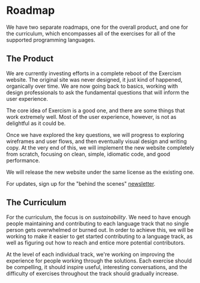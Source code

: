 # Roadmap

We have two separate roadmaps, one for the overall product, and one for the curriculum, which encompasses all of the exercises for all of the supported programming languages.

## The Product

We are currently investing efforts in a complete reboot of the Exercism website. The original site was never designed, it just kind of happened, organically over time. We are now going back to basics, working with design professionals to ask the fundamental questions that will inform the user experience.

The core idea of Exercism is a good one, and there are some things that work extremely well. Most of the user experience, however, is not as delightful as it could be.

Once we have explored the key questions, we will progress to exploring wireframes and user flows, and then eventually visual design and writing copy. At the very end of this, we will implement the new website completely from scratch, focusing on clean, simple, idiomatic code, and good performance.

We will release the new website under the same license as the existing one.

For updates, sign up for the "behind the scenes" [newsletter](http://tinyletter.com/exercism).

## The Curriculum

For the curriculum, the focus is on _sustainability_. We need to have enough people maintaining and contributing to each language track that no single person gets overwhelmed or burned out. In order to achieve this, we will be working to make it easier to get started contributing to a language track, as well as figuring out how to reach and entice more potential contributors.

At the level of each individual track, we're working on improving the experience for people working through the solutions. Each exercise should be compelling, it should inspire useful, interesting conversations, and the difficulty of exercises throughout the track should gradually increase.


